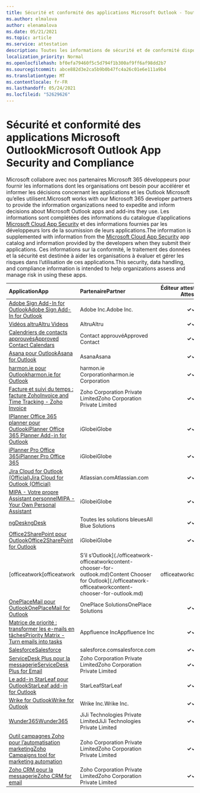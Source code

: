 ```yaml
---
title: Sécurité et conformité des applications Microsoft Outlook - Toutes les applications
ms.author: elmalova
author: elenamalova
ms.date: 05/21/2021
ms.topic: article
ms.service: attestation
description: Toutes les informations de sécurité et de conformité disponibles pour toutes les applications Outlook Microsoft.
localization_priority: Normal
ms.openlocfilehash: bf0efa79460f5c5d794f1b300af9ff6af98dd2b7
ms.sourcegitcommit: abce882d3e2ca5b9b0b47fc4a26c01e6e111a9b4
ms.translationtype: MT
ms.contentlocale: fr-FR
ms.lasthandoff: 05/24/2021
ms.locfileid: "52629626"
---
```

# <a name="microsoft-outlook-app-security-and-compliance"></a><span data-ttu-id="28c28-103">Sécurité et conformité des applications Microsoft Outlook</span><span class="sxs-lookup"><span data-stu-id="28c28-103">Microsoft Outlook App Security and Compliance</span></span>

<span data-ttu-id="28c28-104">Microsoft collabore avec nos partenaires Microsoft 365 développeurs pour fournir les informations dont les organisations ont besoin pour accélérer et informer les décisions concernant les applications et les Outlook Microsoft qu’elles utilisent.</span><span class="sxs-lookup"><span data-stu-id="28c28-104">Microsoft works with our Microsoft 365 developer partners to provide the information organizations need to expedite and inform decisions about Microsoft Outlook apps and add-ins they use.</span></span> <span data-ttu-id="28c28-105">Les informations sont complétées des informations du catalogue d’applications [Microsoft Cloud App Security](https://www.microsoft.com/en-us/enterprise-mobility-security/cloud-app-security) et des informations fournies par les développeurs lors de la soumission de leurs applications.</span><span class="sxs-lookup"><span data-stu-id="28c28-105">The information is supplemented with information from the [Microsoft Cloud App Security](https://www.microsoft.com/en-us/enterprise-mobility-security/cloud-app-security) app catalog and information provided by the developers when they submit their applications.</span></span> <span data-ttu-id="28c28-106">Ces informations sur la conformité, le traitement des données et la sécurité est destinée à aider les organisations à évaluer et gérer les risques dans l’utilisation de ces applications.</span><span class="sxs-lookup"><span data-stu-id="28c28-106">This security, data handling, and compliance information is intended to help organizations assess and manage risk in using these apps.</span></span>

| <span data-ttu-id="28c28-107">**Application**</span><span class="sxs-lookup"><span data-stu-id="28c28-107">**App**</span></span> | <span data-ttu-id="28c28-108">**Partenaire**</span><span class="sxs-lookup"><span data-stu-id="28c28-108">**Partner**</span></span> | <span data-ttu-id="28c28-109">**Éditeur attesté**</span><span class="sxs-lookup"><span data-stu-id="28c28-109">**Publisher Attested**</span></span> | <span data-ttu-id="28c28-110">**Certifié**</span><span class="sxs-lookup"><span data-stu-id="28c28-110">**Certified**</span></span> |
|:--------|:------------|:----------------------:|:-------------:|
| [<span data-ttu-id="28c28-111">Adobe Sign Add-In for Outlook</span><span class="sxs-lookup"><span data-stu-id="28c28-111">Adobe Sign Add-In for Outlook</span></span>](./adobe-inc-sign-add-in-for-outlook.md) | <span data-ttu-id="28c28-112">Adobe Inc.</span><span class="sxs-lookup"><span data-stu-id="28c28-112">Adobe Inc.</span></span> | <span data-ttu-id="28c28-113">**✓**</span><span class="sxs-lookup"><span data-stu-id="28c28-113">**✓**</span></span> | <img alt="Certified application badge" src="../media/certified-badge.png" height="25" width="25" /> |
| [<span data-ttu-id="28c28-114">Vidéos altru</span><span class="sxs-lookup"><span data-stu-id="28c28-114">Altru Videos</span></span>](./altru-videos.md) | <span data-ttu-id="28c28-115">Altru</span><span class="sxs-lookup"><span data-stu-id="28c28-115">Altru</span></span> | <span data-ttu-id="28c28-116">**✓**</span><span class="sxs-lookup"><span data-stu-id="28c28-116">**✓**</span></span> |  |
| [<span data-ttu-id="28c28-117">Calendriers de contacts approuvés</span><span class="sxs-lookup"><span data-stu-id="28c28-117">Approved Contact Calendars</span></span>](./approved-contact-calendars.md) | <span data-ttu-id="28c28-118">Contact approuvé</span><span class="sxs-lookup"><span data-stu-id="28c28-118">Approved Contact</span></span> | <span data-ttu-id="28c28-119">**✓**</span><span class="sxs-lookup"><span data-stu-id="28c28-119">**✓**</span></span> |  |
| [<span data-ttu-id="28c28-120">Asana pour Outlook</span><span class="sxs-lookup"><span data-stu-id="28c28-120">Asana for Outlook</span></span>](./asana-for-outlook.md) | <span data-ttu-id="28c28-121">Asana</span><span class="sxs-lookup"><span data-stu-id="28c28-121">Asana</span></span> | <span data-ttu-id="28c28-122">**✓**</span><span class="sxs-lookup"><span data-stu-id="28c28-122">**✓**</span></span> |  |
| [<span data-ttu-id="28c28-123">harmon.ie pour Outlook</span><span class="sxs-lookup"><span data-stu-id="28c28-123">harmon.ie for Outlook</span></span>](./harmonie-corporation-for-outlook.md) | <span data-ttu-id="28c28-124">harmon.ie Corporation</span><span class="sxs-lookup"><span data-stu-id="28c28-124">harmon.ie Corporation</span></span> | <span data-ttu-id="28c28-125">**✓**</span><span class="sxs-lookup"><span data-stu-id="28c28-125">**✓**</span></span> |  |
| [<span data-ttu-id="28c28-126">Facture et suivi du temps : facture Zoho</span><span class="sxs-lookup"><span data-stu-id="28c28-126">Invoice and Time Tracking - Zoho Invoice</span></span>](./zoho-corporation-private-limited-invoice-and-time-tracking.md) | <span data-ttu-id="28c28-127">Zoho Corporation Private Limited</span><span class="sxs-lookup"><span data-stu-id="28c28-127">Zoho Corporation Private Limited</span></span> | <span data-ttu-id="28c28-128">**✓**</span><span class="sxs-lookup"><span data-stu-id="28c28-128">**✓**</span></span> |  |
| [<span data-ttu-id="28c28-129">IPlanner Office 365 planner pour Outlook</span><span class="sxs-lookup"><span data-stu-id="28c28-129">iPlanner Office 365 Planner Add-in for Outlook</span></span>](./iglobe-iplanner-office-365-planner-add-in-for-outlook.md) | <span data-ttu-id="28c28-130">iGlobe</span><span class="sxs-lookup"><span data-stu-id="28c28-130">iGlobe</span></span> | <span data-ttu-id="28c28-131">**✓**</span><span class="sxs-lookup"><span data-stu-id="28c28-131">**✓**</span></span> | <img alt="Certified application badge" src="../media/certified-badge.png" height="25" width="25" /> |
| [<span data-ttu-id="28c28-132">iPlanner Pro Office 365</span><span class="sxs-lookup"><span data-stu-id="28c28-132">iPlanner Pro Office 365</span></span>](./iglobe-iplanner-pro-office-365.md) | <span data-ttu-id="28c28-133">iGlobe</span><span class="sxs-lookup"><span data-stu-id="28c28-133">iGlobe</span></span> | <span data-ttu-id="28c28-134">**✓**</span><span class="sxs-lookup"><span data-stu-id="28c28-134">**✓**</span></span> | <img alt="Certified application badge" src="../media/certified-badge.png" height="25" width="25" /> |
| [<span data-ttu-id="28c28-135">Jira Cloud for Outlook (Official)</span><span class="sxs-lookup"><span data-stu-id="28c28-135">Jira Cloud for Outlook (Official)</span></span>](./atlassiancom-jira-cloud-for-outlook-official.md) | <span data-ttu-id="28c28-136">Atlassian.com</span><span class="sxs-lookup"><span data-stu-id="28c28-136">Atlassian.com</span></span> | <span data-ttu-id="28c28-137">**✓**</span><span class="sxs-lookup"><span data-stu-id="28c28-137">**✓**</span></span> |  |
| [<span data-ttu-id="28c28-138">MIPA - Votre propre Assistant personnel</span><span class="sxs-lookup"><span data-stu-id="28c28-138">MIPA - Your Own Personal Assistant</span></span>](./iglobe-mipa-your-own-personal-assistant.md) | <span data-ttu-id="28c28-139">iGlobe</span><span class="sxs-lookup"><span data-stu-id="28c28-139">iGlobe</span></span> | <span data-ttu-id="28c28-140">**✓**</span><span class="sxs-lookup"><span data-stu-id="28c28-140">**✓**</span></span> | <img alt="Certified application badge" src="../media/certified-badge.png" height="25" width="25" /> |
| [<span data-ttu-id="28c28-141">ngDesk</span><span class="sxs-lookup"><span data-stu-id="28c28-141">ngDesk</span></span>](./all-blue-solutions-ngdesk.md) | <span data-ttu-id="28c28-142">Toutes les solutions bleues</span><span class="sxs-lookup"><span data-stu-id="28c28-142">All Blue Solutions</span></span> | <span data-ttu-id="28c28-143">**✓**</span><span class="sxs-lookup"><span data-stu-id="28c28-143">**✓**</span></span> |  |
| [<span data-ttu-id="28c28-144">Office2SharePoint pour Outlook</span><span class="sxs-lookup"><span data-stu-id="28c28-144">Office2SharePoint for Outlook</span></span>](./iglobe-office2sharepoint-for-outlook.md) | <span data-ttu-id="28c28-145">iGlobe</span><span class="sxs-lookup"><span data-stu-id="28c28-145">iGlobe</span></span> | <span data-ttu-id="28c28-146">**✓**</span><span class="sxs-lookup"><span data-stu-id="28c28-146">**✓**</span></span> | <img alt="Certified application badge" src="../media/certified-badge.png" height="25" width="25" /> |
| <span data-ttu-id="28c28-147">[officeatwork</span><span class="sxs-lookup"><span data-stu-id="28c28-147">[officeatwork</span></span> | <span data-ttu-id="28c28-148">S’il s’Outlook](./officeatwork-officeatworkcontent-chooser-for-outlook.md)</span><span class="sxs-lookup"><span data-stu-id="28c28-148">Content Chooser for Outlook](./officeatwork-officeatworkcontent-chooser-for-outlook.md)</span></span> | <span data-ttu-id="28c28-149">officeatwork</span><span class="sxs-lookup"><span data-stu-id="28c28-149">officeatwork</span></span> | <span data-ttu-id="28c28-150">**✓**</span><span class="sxs-lookup"><span data-stu-id="28c28-150">**✓**</span></span> | <img alt="Certified application badge" src="../media/certified-badge.png" height="25" width="25" /> |
| [<span data-ttu-id="28c28-151">OnePlaceMail pour Outlook</span><span class="sxs-lookup"><span data-stu-id="28c28-151">OnePlaceMail for Outlook</span></span>](./oneplace-solutions-oneplacemail-for-outlook.md) | <span data-ttu-id="28c28-152">OnePlace Solutions</span><span class="sxs-lookup"><span data-stu-id="28c28-152">OnePlace Solutions</span></span> | <span data-ttu-id="28c28-153">**✓**</span><span class="sxs-lookup"><span data-stu-id="28c28-153">**✓**</span></span> |  |
| [<span data-ttu-id="28c28-154">Matrice de priorité : transformer les e-mails en tâches</span><span class="sxs-lookup"><span data-stu-id="28c28-154">Priority Matrix - Turn emails into tasks</span></span>](./appfluence-inc-priority-matrix-turn-emails-into-tasks.md) | <span data-ttu-id="28c28-155">Appfluence Inc</span><span class="sxs-lookup"><span data-stu-id="28c28-155">Appfluence Inc</span></span> | <span data-ttu-id="28c28-156">**✓**</span><span class="sxs-lookup"><span data-stu-id="28c28-156">**✓**</span></span> | <img alt="Certified application badge" src="../media/certified-badge.png" height="25" width="25" /> |
| [<span data-ttu-id="28c28-157">Salesforce</span><span class="sxs-lookup"><span data-stu-id="28c28-157">Salesforce</span></span>](./salesforcecom-salesforce.md) | <span data-ttu-id="28c28-158">salesforce.com</span><span class="sxs-lookup"><span data-stu-id="28c28-158">salesforce.com</span></span> | <span data-ttu-id="28c28-159">**✓**</span><span class="sxs-lookup"><span data-stu-id="28c28-159">**✓**</span></span> |  |
| [<span data-ttu-id="28c28-160">ServiceDesk Plus pour la messagerie</span><span class="sxs-lookup"><span data-stu-id="28c28-160">ServiceDesk Plus for Email</span></span>](./zoho-corporation-private-limited-servicedesk-plus-for-email.md) | <span data-ttu-id="28c28-161">Zoho Corporation Private Limited</span><span class="sxs-lookup"><span data-stu-id="28c28-161">Zoho Corporation Private Limited</span></span> | <span data-ttu-id="28c28-162">**✓**</span><span class="sxs-lookup"><span data-stu-id="28c28-162">**✓**</span></span> |  |
| [<span data-ttu-id="28c28-163">Le add-in StarLeaf pour Outlook</span><span class="sxs-lookup"><span data-stu-id="28c28-163">StarLeaf add-in for Outlook</span></span>](./starleaf-add-in-for-outlook.md) | <span data-ttu-id="28c28-164">StarLeaf</span><span class="sxs-lookup"><span data-stu-id="28c28-164">StarLeaf</span></span> | <span data-ttu-id="28c28-165">**✓**</span><span class="sxs-lookup"><span data-stu-id="28c28-165">**✓**</span></span> |  |
| [<span data-ttu-id="28c28-166">Wrike for Outlook</span><span class="sxs-lookup"><span data-stu-id="28c28-166">Wrike for Outlook</span></span>](./wrike-inc-for-outlook.md) | <span data-ttu-id="28c28-167">Wrike Inc.</span><span class="sxs-lookup"><span data-stu-id="28c28-167">Wrike Inc.</span></span> | <span data-ttu-id="28c28-168">**✓**</span><span class="sxs-lookup"><span data-stu-id="28c28-168">**✓**</span></span> | <img alt="Certified application badge" src="../media/certified-badge.png" height="25" width="25" /> |
| [<span data-ttu-id="28c28-169">Wunder365</span><span class="sxs-lookup"><span data-stu-id="28c28-169">Wunder365</span></span>](./jiji-technologies-private-limited-wunder365.md) | <span data-ttu-id="28c28-170">JiJi Technologies Private Limited</span><span class="sxs-lookup"><span data-stu-id="28c28-170">JiJi Technologies Private Limited</span></span> | <span data-ttu-id="28c28-171">**✓**</span><span class="sxs-lookup"><span data-stu-id="28c28-171">**✓**</span></span> |  |
| [<span data-ttu-id="28c28-172">Outil campagnes Zoho pour l’automatisation marketing</span><span class="sxs-lookup"><span data-stu-id="28c28-172">Zoho Campaigns tool for marketing automation</span></span>](./zoho-corporation-private-limited-campaigns-tool-for-marketing-automation.md) | <span data-ttu-id="28c28-173">Zoho Corporation Private Limited</span><span class="sxs-lookup"><span data-stu-id="28c28-173">Zoho Corporation Private Limited</span></span> | <span data-ttu-id="28c28-174">**✓**</span><span class="sxs-lookup"><span data-stu-id="28c28-174">**✓**</span></span> |  |
| [<span data-ttu-id="28c28-175">Zoho CRM pour la messagerie</span><span class="sxs-lookup"><span data-stu-id="28c28-175">Zoho CRM for email</span></span>](./zoho-corporation-private-limited-crm-for-email.md) | <span data-ttu-id="28c28-176">Zoho Corporation Private Limited</span><span class="sxs-lookup"><span data-stu-id="28c28-176">Zoho Corporation Private Limited</span></span> | <span data-ttu-id="28c28-177">**✓**</span><span class="sxs-lookup"><span data-stu-id="28c28-177">**✓**</span></span> |  |
